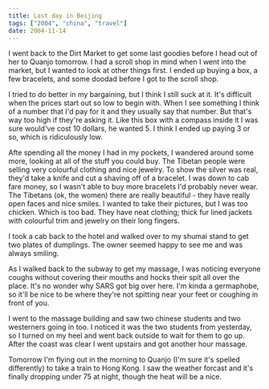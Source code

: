```yaml
---
title: Last day in Beijing
tags: ["2004", "china", "travel"]
date: 2004-11-14
---
```

I went back to the Dirt Market to get some last goodies before I head out of her to Quanjo tomorrow. I had a scroll shop in mind when I went into the market, but I wanted to look at other things first.  I ended up buying a box, a few bracelets, and some doodad before I got to the scroll shop.

I tried to do better in my bargaining, but I think I still suck at it.  It's difficult when the prices start out so low to begin with.  When I see something I think of a number that I'd pay for it and they usually say that number.  But that's way too high if they're asking it.  Like this box with a compass inside it I was sure would've cost 10 dollars, he wanted 5.  I think I ended up paying 3 or so, which is ridiculously low.

Afte spending all the money I had in my pockets, I wandered around some more, looking at all of the stuff you could buy.  The Tibetan people were selling very colourful clothing and nice jewelry.  To show the silver was real, they'd take a knife and cut a shaving off of a bracelet.  I was down to cab fare money, so I wasn't able to buy more bracelets I'd probably never wear.  The Tibetans (ok, the women) there are really beautiful - they have really open faces and nice smiles.  I wanted to take their pictures, but I was too chicken.  Which is too bad.  They have neat clothing; thick fur lined jackets with colourful trim and jewelry on their long fingers.

I took a cab back to the hotel and walked over to my shumai stand to get two plates of dumplings.  The owner seemed happy to see me and was always smiling.

As I walked back to the subway to get my massage, I was noticing everyone coughs without covering their mouths and hocks their spit all over the place.  It's no wonder why SARS got big over here.  I'm kinda a germaphobe, so it'll be nice to be where they're not spitting near your feet or coughing in front of you.

I went to the massage building and saw two chinese students and two westerners going in too.  I noticed it was the two students from yesterday, so I turned on my heel and went back outside to wait for them to go up.  After the coast was clear I went upstairs and got another hour massage.

Tomorrow I'm flying out in the morning to Quanjo (I'm sure it's spelled differently) to take a train to Hong Kong.  I saw the weather forcast and it's finally dropping under 75 at night, though the heat will be a nice.

